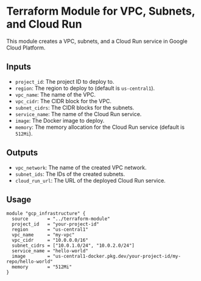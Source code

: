 # Terraform Module for VPC, Subnets, and Cloud Run

This module creates a VPC, subnets, and a Cloud Run service in Google Cloud Platform.

## Inputs

- `project_id`: The project ID to deploy to.
- `region`: The region to deploy to (default is `us-central1`).
- `vpc_name`: The name of the VPC.
- `vpc_cidr`: The CIDR block for the VPC.
- `subnet_cidrs`: The CIDR blocks for the subnets.
- `service_name`: The name of the Cloud Run service.
- `image`: The Docker image to deploy.
- `memory`: The memory allocation for the Cloud Run service (default is `512Mi`).

## Outputs

- `vpc_network`: The name of the created VPC network.
- `subnet_ids`: The IDs of the created subnets.
- `cloud_run_url`: The URL of the deployed Cloud Run service.

## Usage

```hcl
module "gcp_infrastructure" {
  source       = "../terraform-module"
  project_id   = "your-project-id"
  region       = "us-central1"
  vpc_name     = "my-vpc"
  vpc_cidr     = "10.0.0.0/16"
  subnet_cidrs = ["10.0.1.0/24", "10.0.2.0/24"]
  service_name = "hello-world"
  image        = "us-central1-docker.pkg.dev/your-project-id/my-repo/hello-world"
  memory       = "512Mi"
}
